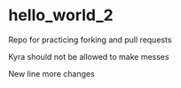 # hello_world_2
Repo for practicing forking and pull requests

Kyra should not be allowed to make messes

New line
more changes